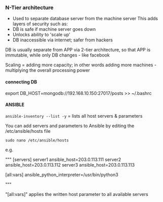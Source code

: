 ### N-Tier architecture

- Used to separate database server from the machine server
This adds layers of security such as:
- DB is safe if machine server goes down
- Unlocks ability to 'scale up'
- DB inaccessible via internet; safer from hackers

DB is usually separate from APP via 2-tier architecture, so that APP is immutable, while only DB changes - like facebook

Scaling = adding more capacity; in other words adding more machines - multiplying the overall processing power

#### connecting DB
export DB_HOST=mongodb://192.168.10.150:27017/posts >> ~/.bashrc

#### ANSIBLE

`ansible-inventory --list -y` = lists all host servers & parameters

You can add servers and parameters to Ansible by editing the
/etc/ansible/hosts file

`sudo nano /etc/ansible/hosts`

e.g.

"""
[servers]
server1 ansible_host=203.0.113.111
server2 ansible_host=203.0.113.112
server3 ansible_host=203.0.113.113

[all:vars]
ansible_python_interpreter=/usr/bin/python3

"""

"[all:vars]" applies the written host parameter to all available servers
